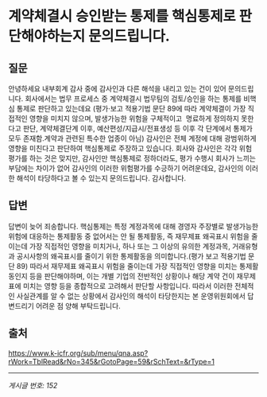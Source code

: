 # 계약체결시 승인받는 통제를 핵심통제로 판단해야하는지 문의드립니다.

## 질문
안녕하세요
내부회계 감사 중에 감사인과 다른 해석을 내리고 있는 건이 있어 문의드립니다.
회사에서는
법무 프로세스 중 계약체결시 법무팀의 검토/승인을 하는 통제를 비핵심 통제로 판단하고 있는데요
(평가·보고 적용기법 문단 89에 따라 계약체결이 가장 직접적인 영향을 미치지 않으며,
발생가능한 위험을 구체적이고  명료하게 정의하지 못한다고 판단,
계약체결단계 이후, 예산편성/지급시/전표생성 등 이후 각 단계에서 통제가 모두 존재함.계약과 관련된 특수한 업종이 아님)
감사인은 전체 계정에 대해 광범위하게 영향을 미친다고 판단하여 핵심통제로 주장하고 있습니다.
회사와 감사인은 각각 위험 평가를 하는 것은 맞지만,
감사인만 핵심통제로 정하더라도, 평가 수행시 회사가 느끼는 부담에는 차이가 없어
감사인의 이러한 위험평가를 수긍하기 어려운데요,
감사인의 이러한 해석이 타당하다고 볼 수 있는지 문의드립니다.
감사합니다.

## 답변
답변이 늦어 죄송합니다.
핵심통제는 특정 계정과목에 대해 경영자 주장별로 발생가능한 위험에 대응하는 통제활동 중 없어서는 안 될 통제활동, 즉 재무제표 왜곡표시 위험을 줄이는데 가장 직접적인 영향을 미치거나, 하나 또는 그 이상의 유의한 계정과목, 거래유형과 공시사항의 왜곡표시를 줄이기 위한 통제활동을 의미합니다.(평가 보고 적용기법 문단 89)
따라서 재무제표 왜곡표시 위험을 줄이는데 가장 직접적인 영향을 미치는 통제활동인지 등을 판단해야하며, 이는 개별 기업의 전반적인 상황이나 해당 계약 건이 재무제표에 미치는 영향 등을 종합적으로 고려해서 판단할 사항입니다.
따라서 이러한 전체적인 사실관계를 알 수 없는 상황에서 감사인의 해석이 타당한지는 본 운영위원회에서 답변드리기 어려운 점 양해 부탁드립니다.

## 출처
https://www.k-icfr.org/sub/menu/qna.asp?rWork=TblRead&rNo=345&rGotoPage=59&rSchText=&rType=1

---
*게시글 번호: 152*
